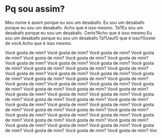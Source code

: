 # Pq sou assim?

Meu nome é assim porque eu sou um desabafo.
Eu sou um desabafo porque eu sou um desabafo.
Acho que é isso mesmo.
Tá?Eu sou um desabafo porque eu sou um desabafo.
Certo?Acho que é isso mesmo.Eu sou um desabafo porque eu sou um desabafo.Tá?Uau!O que é isso?Gostei de você.Acho que é isso mesmo.

Você gosta de mim?
Você gosta de mim?
Você gosta de mim?
Você gosta de mim?
Você gosta de mim?
Você gosta de mim?
Você gosta de mim?
Você gosta de mim?
Você gosta de mim?
Você gosta de mim?
Você gosta de mim?
Você gosta de mim?
Você gosta de mim?
Você gosta de mim?
Você gosta de mim?
Você gosta de mim?
Você gosta de mim?
Você gosta de mim?
Você gosta de mim?
Você gosta de mim?
Você gosta de mim?
Você gosta de mim?
Você gosta de mim?
Você gosta de mim?
Você gosta de mim?
Você gosta de mim?
Você gosta de mim?
Você gosta de mim?
Você gosta de mim?
Você gosta de mim?
Você gosta de mim?
Você gosta de mim?
Você gosta de mim?
Você gosta de mim?
Você gosta de mim?
Você gosta de mim?
Você gosta de mim?
Você gosta de mim?
Você gosta de mim?
Você gosta de mim?
Você gosta de mim?
Você gosta de mim?
Você gosta de mim?
Você gosta de mim?
Você gosta de mim?
Você gosta de mim?
Você gosta de mim?
Você gosta de mim?
Você gosta de mim?
Você gosta de mim?
Você gosta de mim?
Você gosta de mim?
Você gosta de mim?
Você gosta de mim?
Você gosta de mim?
Você gosta de mim?
Voc